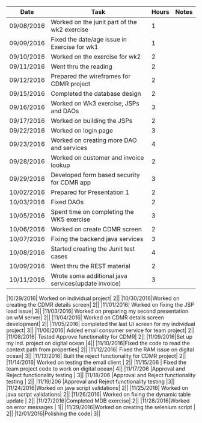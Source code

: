| Date | Task | Hours | Notes|
|------|------|-------|------|
|09/08/2016| Worked on the junit part of the wk2 exercise| 1 | |
|09/09/2016| Fixed the date/age issue in Exercise for wk1| 1 || 
|09/10/2016| Worked on the exercise for wk2 | 2|   |
|09/11/2016| Went thru the reading|2||
|09/12/2016|Prepared the wireframes for CDMR project | 2|| 
|09/15/2016|Completed the database design|2||
|09/16/2016|Worked on Wk3 exercise, JSPs and DAOs| 3|| 
|09/17/2016|Worked on building the JSPs |2|| 
|09/22/2016|Worked on login page| 3|| 
|09/23/2016|Worked on creating more DAO and services| 4||
|09/28/2016|Worked on customer and invoice lookup | 2||
|09/29/2016|Developed form based security for CDMR app| 3|| 
|10/02/2016|Prepared for Presentation 1| 2|| 
|10/03/2016|Fixed DAOs| 2||
|10/05/2016|Spent time on completing the WK5 exercise| 3|| 
|10/06/2016|Worked on create CDMR screen |2|| 
|10/07/2016|Fixing the backend java services  | 3|| 
|10/08/2016|Started creating the Junit test cases| 4|| 
|10/09/2016|Went thru the REST material | 2|| 
|10/11/2016|Wrote some additional java services(update invoice)| 3|| 

|10/29/2016| Worked on individual project| 2|| 
|10/30/2016|Worked on creating the CDMR details screen| 2|| 
|11/01/2016| Worked on fixing the JSP load issue| 3|| 
|11/03/2016| Worked on preparing my second presentation on wM server| 2|| 
|11/04/2016| Worked on CDMR details screen development| 2|| 
|11/05/2016| completed the last UI screen for my individual project| 3|| 
|11/06/2016| Added email consumer service for team project| 2|| 
|11/08/2016| Tested Approve functionality for CDMR| 2|| 
|11/09/2016|Set up my ind. project on digital ocean |4|| 
|11/10/2016|Fixed the code to read the context path from properties| 2|| 
|11/12/2016| Fixed the RAM issue on digital ocean| 3|| 
|11/13/2016| Built the reject functionality for CDMR project| 2|| 
|11/14/2016| Worked on testing the email client | 2|| 
|11/15/206  | Fixed the team project code to work on digital ocean| 4|| 
|11/17/206  |Approval and Reject functionality testing | 3|| 
|11/18/206  |Approval and Reject functionality testing | 2|| 
|11/19/206  |Approval and Reject functionality testing  |3|| 
|11/24/2016|Worked on java script validations| 2|| 
|11/25/2016| Worked on java script validations| 2|| 
|11/26/2016| Worked on fixing the dynamic table update | 2|| 
|11/27/2016|Completed MDB exercise| 2|| 
|11/28/2016|Worked on error messages | 1|| 
|11/29/2016|Worked on creating the selenium script | 2|| 
|12/01/2016|Polishing the code| 3|| 



